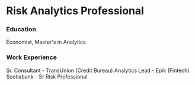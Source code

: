 # Risk Analytics Professional

### Education
Economist, Master's in Analytics

### Work Experience
Sr. Consultant - TransUnion (Credit Bureau)
Analytics Lead - Epik (Fintech)
Scotiabank - Sr Risk Professional

